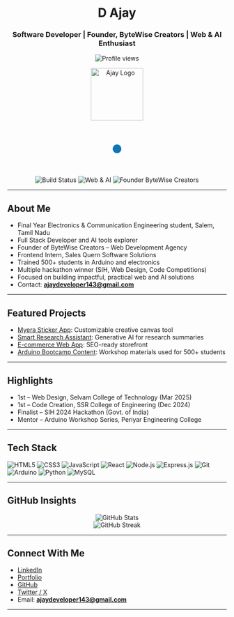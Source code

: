 <h1 align="center">D Ajay</h1>
<h3 align="center">Software Developer | Founder, ByteWise Creators | Web & AI Enthusiast</h3>

<p align="center">
  <img src="https://komarev.com/ghpvc/?username=Ajaydheenadhayalan&label=Profile%20views&color=0e75b6&style=flat" alt="Profile views" />
</p>
<p align="center">
  <img src="./A_logo_for_D_Ajay_is_displayed_in_a_digital_graphi.png" width="120" alt="Ajay Logo" />
</p>

<!-- SVG Brand Animation for Subtle Visual Accent -->
<p align="center">
  <svg width="100" height="100" viewBox="0 0 100 100">
    <circle cx="50" cy="50" r="10" fill="#0e75b6">
      <animate attributeName="cy" values="50;80;50" dur="1.5s" repeatCount="indefinite" />
    </circle>
  </svg>
</p>

<!-- Animated Shields Section for Branding/Highlights -->
<p align="center">
  <img src="https://img.shields.io/badge/build-passing-brightgreen?style=for-the-badge&logo=github" alt="Build Status" />
  <img src="https://img.shields.io/badge/-Web%20%26%20AI%20Solutions-blueviolet?style=for-the-badge&logo=apachespark" alt="Web & AI" />
  <img src="https://img.shields.io/badge/Founder-ByteWise%20Creators-0e75b6?style=for-the-badge&logo=vercel" alt="Founder ByteWise Creators" />
</p>

---

## About Me

- Final Year Electronics & Communication Engineering student, Salem, Tamil Nadu  
- Full Stack Developer and AI tools explorer  
- Founder of ByteWise Creators – Web Development Agency  
- Frontend Intern, Sales Quern Software Solutions  
- Trained 500+ students in Arduino and electronics  
- Multiple hackathon winner (SIH, Web Design, Code Competitions)  
- Focused on building impactful, practical web and AI solutions  
- Contact: **ajaydeveloper143@gmail.com**

---

## Featured Projects

- [Myera Sticker App](https://github.com/Ajaydheenadhayalan/myera-sticker-app): Customizable creative canvas tool  
- [Smart Research Assistant](https://github.com/Ajaydheenadhayalan/smart-research-ai): Generative AI for research summaries  
- [E-commerce Web App](https://github.com/Ajaydheenadhayalan/bytewise-ecom): SEO-ready storefront  
- [Arduino Bootcamp Content](https://github.com/Ajaydheenadhayalan?tab=repositories&q=arduino): Workshop materials used for 500+ students

---

## Highlights

- 1st – Web Design, Selvam College of Technology (Mar 2025)  
- 1st – Code Creation, SSR College of Engineering (Dec 2024)  
- Finalist – SIH 2024 Hackathon (Govt. of India)  
- Mentor – Arduino Workshop Series, Periyar Engineering College

---

## Tech Stack

![HTML5](https://img.shields.io/badge/-HTML5-E34F26?style=flat&logo=html5&logoColor=white)
![CSS3](https://img.shields.io/badge/-CSS3-1572B6?style=flat&logo=css3)
![JavaScript](https://img.shields.io/badge/-JavaScript-F7DF1E?style=flat&logo=javascript&logoColor=black)
![React](https://img.shields.io/badge/-React-61DAFB?style=flat&logo=react&logoColor=black)
![Node.js](https://img.shields.io/badge/-Node.js-339933?style=flat&logo=node.js&logoColor=white)
![Express.js](https://img.shields.io/badge/-Express.js-000000?style=flat&logo=express)
![Git](https://img.shields.io/badge/-Git-F05032?style=flat&logo=git&logoColor=white)
![Arduino](https://img.shields.io/badge/-Arduino-00979D?style=flat&logo=arduino&logoColor=white)
![Python](https://img.shields.io/badge/-Python-3776AB?style=flat&logo=python&logoColor=white)
![MySQL](https://img.shields.io/badge/-MySQL-4479A1?style=flat&logo=mysql&logoColor=white)

---

## GitHub Insights

<p align="center">
  <img src="https://github-readme-stats.vercel.app/api?username=Ajaydheenadhayalan&show_icons=true&theme=tokyonight" alt="GitHub Stats" />
  <br />
  <img src="https://github-readme-streak-stats.herokuapp.com/?user=Ajaydheenadhayalan&theme=tokyonight" alt="GitHub Streak" />
</p>

---

## Connect With Me

- [LinkedIn](https://www.linkedin.com/in/ajay-dheenadhayalan)
- [Portfolio](https://bytewisecreators.vercel.app/)
- [GitHub](https://github.com/Ajaydheenadhayalan)
- [Twitter / X](https://twitter.com/ajay_dev143)
- Email: **ajaydeveloper143@gmail.com**

---
